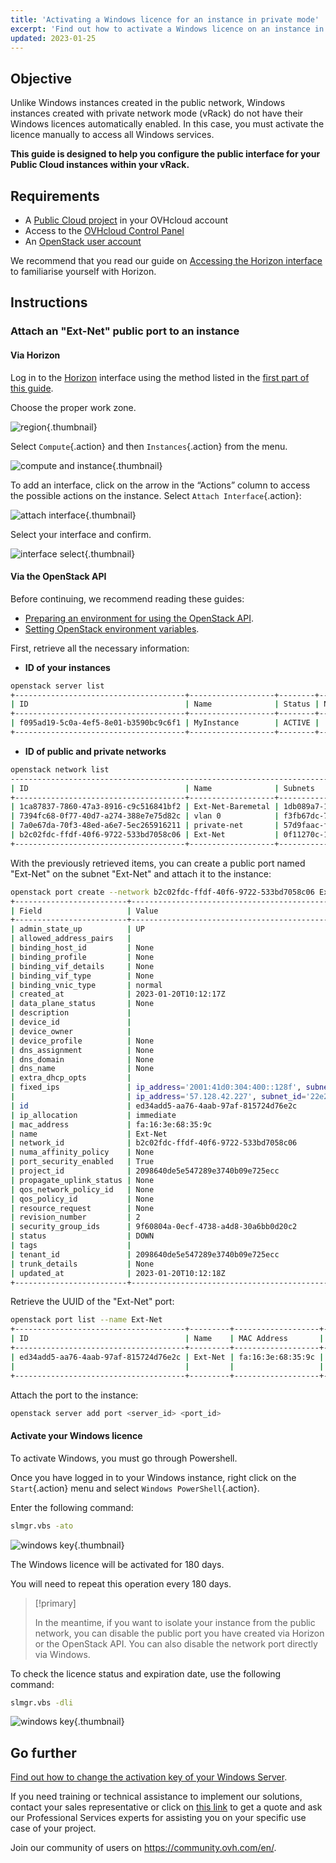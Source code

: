 ```yaml
---
title: 'Activating a Windows licence for an instance in private mode'
excerpt: 'Find out how to activate a Windows licence on an instance in private mode'
updated: 2023-01-25
---
```


## Objective

Unlike Windows instances created in the public network, Windows instances created with private network mode (vRack) do not have their Windows licences automatically enabled.
In this case, you must activate the licence manually to access all Windows services.

**This guide is designed to help you configure the public interface for your Public Cloud instances within your vRack.**

## Requirements

- A [Public Cloud project](/pages/public_cloud/compute/create_a_public_cloud_project) in your OVHcloud account
- Access to the [OVHcloud Control Panel](https://ca.ovh.com/auth/?action=gotomanager&from=https://www.ovh.com/sg/&ovhSubsidiary=sg)
- An [OpenStack user account](/pages/public_cloud/compute/create_and_delete_a_user)

We recommend that you read our guide on [Accessing the Horizon interface](/pages/public_cloud/compute/introducing_horizon) to familiarise yourself with Horizon.

## Instructions

### Attach an "Ext-Net" public port to an instance

#### Via Horizon 

Log in to the [Horizon](https://horizon.cloud.ovh.net/auth/login/) interface using the method listed in the [first part of this guide](/pages/public_cloud/public_cloud_network_services/getting-started-07-creating-vrack#horizon).

Choose the proper work zone.

![region](images/horizon1.png){.thumbnail}

Select `Compute`{.action} and then `Instances`{.action} from the menu.

![compute and instance](images/horizon2.png){.thumbnail}

To add an interface, click on the arrow in the “Actions” column to access the possible actions on the instance. Select `Attach Interface`{.action}:

![attach interface](images/horizon3.png){.thumbnail}

Select your interface and confirm.

![interface select](images/attachinterfacehorizon.png){.thumbnail}

#### Via the OpenStack API

Before continuing, we recommend reading these guides:

- [Preparing an environment for using the OpenStack API](/pages/public_cloud/compute/prepare_the_environment_for_using_the_openstack_api). 
- [Setting OpenStack environment variables](/pages/public_cloud/compute/loading_openstack_environment_variables).

First, retrieve all the necessary information:

- **ID of your instances**

```bash
openstack server list
+--------------------------------------+-------------------+--------+---------------------------------------------------------------------+----------------------------------------+----------+
| ID                                   | Name              | Status | Networks                                                            | Image                                  | Flavor   |
+--------------------------------------+-------------------+--------+---------------------------------------------------------------------+----------------------------------------+----------+
| f095ad19-5c0a-4ef5-8e01-b3590bc9c6f1 | MyInstance        | ACTIVE |                                                                     | Windows Server 2016 Standard (Desktop) | win-b2-7 |
+--------------------------------------+-------------------+--------+---------------------------------------------------------------------+----------------------------------------+----------+
```

- **ID of public and private networks**

```bash
openstack network list
-----------------------------------------------------------------------------------------+
| ID                                   | Name              | Subnets                                                                                                                                                                                                                                                                  |
+--------------------------------------+-------------------+--------------------------------------------------------------------------------------------------------------------------------------------------------------------------------------------------------------------------------------------------------------------------+
| 1ca87837-7860-47a3-8916-c9c516841bf2 | Ext-Net-Baremetal | 1db089a7-1bd9-449f-8e3b-4ea61e666320, 4a614403-b8aa-4291-bd59-0cb2c81c4deb                                                                                                                                                                                               |
| 7394fc68-0f77-40d7-a274-388e7e75d82c | vlan 0            | f3fb67dc-7419-49da-b26c-7f64c480eb63                                                                                                                                                                                                                                     |
| 7a0e67da-70f3-48ed-a6e7-5ec265916211 | private-net       | 57d9faac-f01c-43a2-8866-d9b1dd02cb9e, 5cb270a9-3795-4286-96fe-f3bfa3a328e5                                                                                                                                                                                               |
| b2c02fdc-ffdf-40f6-9722-533bd7058c06 | Ext-Net           | 0f11270c-1113-4d4f-98de-eba83445d962, 1a6c6b72-88e9-4e94-ac8b-61e6dbc4792c, 22e2d853-1b86-48f3-8596-9d12c7693dc7, 4aa6cac1-d5cd-4e25-b14b-7573aeabcab1, 7d6352a6-dbed-4628-a029-fcc3986ae7d6, 9f989c4b-c441-4678-b395-e082c300356e, b072b17b-ef1d-4881-98c7-e0d6a1c3dcea|
+--------------------------------------+-------------------+--------------------------------------------------------------------------------------------------------------------------------------------------------------------------------------------------------------------------------------------------------------------------+
```

With the previously retrieved items, you can create a public port named "Ext-Net" on the subnet "Ext-Net" and attach it to the instance:

```bash
openstack port create --network b2c02fdc-ffdf-40f6-9722-533bd7058c06 Ext-Net
+-------------------------+----------------------------------------------------------------------------------------+
| Field                   | Value                                                                                  |
+-------------------------+----------------------------------------------------------------------------------------+
| admin_state_up          | UP                                                                                     |
| allowed_address_pairs   |                                                                                        |
| binding_host_id         | None                                                                                   |
| binding_profile         | None                                                                                   |
| binding_vif_details     | None                                                                                   |
| binding_vif_type        | None                                                                                   |
| binding_vnic_type       | normal                                                                                 |
| created_at              | 2023-01-20T10:12:17Z                                                                   |
| data_plane_status       | None                                                                                   |
| description             |                                                                                        |
| device_id               |                                                                                        |
| device_owner            |                                                                                        |
| device_profile          | None                                                                                   |
| dns_assignment          | None                                                                                   |
| dns_domain              | None                                                                                   |
| dns_name                | None                                                                                   |
| extra_dhcp_opts         |                                                                                        |
| fixed_ips               | ip_address='2001:41d0:304:400::128f', subnet_id='4aa6cac1-d5cd-4e25-b14b-7573aeabcab1' |
|                         | ip_address='57.128.42.227', subnet_id='22e2d853-1b86-48f3-8596-9d12c7693dc7'           |
| id                      | ed34add5-aa76-4aab-97af-815724d76e2c                                                   |
| ip_allocation           | immediate                                                                              |
| mac_address             | fa:16:3e:68:35:9c                                                                      |
| name                    | Ext-Net                                                                                |
| network_id              | b2c02fdc-ffdf-40f6-9722-533bd7058c06                                                   |
| numa_affinity_policy    | None                                                                                   |
| port_security_enabled   | True                                                                                   |
| project_id              | 2098640de5e547289e3740b09e725ecc                                                       |
| propagate_uplink_status | None                                                                                   |
| qos_network_policy_id   | None                                                                                   |
| qos_policy_id           | None                                                                                   |
| resource_request        | None                                                                                   |
| revision_number         | 2                                                                                      |
| security_group_ids      | 9f60804a-0ecf-4738-a4d8-30a6bb0d20c2                                                   |
| status                  | DOWN                                                                                   |
| tags                    |                                                                                        |
| tenant_id               | 2098640de5e547289e3740b09e725ecc                                                       |
| trunk_details           | None                                                                                   |
| updated_at              | 2023-01-20T10:12:18Z                                                                   |
+-------------------------+----------------------------------------------------------------------------------------+
```

Retrieve the UUID of the "Ext-Net" port:

```bash
openstack port list --name Ext-Net
+--------------------------------------+---------+-------------------+---------------------------------------------------------------------------------------+--------+
| ID                                   | Name    | MAC Address       | Fixed IP Addresses                                                                    | Status |
+--------------------------------------+---------+-------------------+---------------------------------------------------------------------------------------+--------+
| ed34add5-aa76-4aab-97af-815724d76e2c | Ext-Net | fa:16:3e:68:35:9c | ip_address='2001:41d0:304:400::128f', subnet_id='4aa6cac1-d5cd-4e25-b14b-7573aeabcab1'| DOWN   |
|                                      |         |                   | ip_address='57.128.42.227', subnet_id='22e2d853-1b86-48f3-8596-9d12c7693dc7'          |        |
+--------------------------------------+---------+-------------------+---------------------------------------------------------------------------------------+--------+
```

Attach the port to the instance:

```bash
openstack server add port <server_id> <port_id>
```

#### Activate your Windows licence

To activate Windows, you must go through Powershell.

Once you have logged in to your Windows instance, right click on the `Start`{.action} menu and select `Windows PowerShell`{.action}.

Enter the following command:

```bash
slmgr.vbs -ato
```

![windows key](images/windowsactivation1.png){.thumbnail}

The Windows licence will be activated for 180 days.

You will need to repeat this operation every 180 days.

> [!primary]
>
> In the meantime, if you want to isolate your instance from the public network, you can disable the public port you have created via Horizon or the OpenStack API.
> You can also disable the network port directly via Windows.
>

To check the licence status and expiration date, use the following command:

```bash
slmgr.vbs -dli
```

![windows key](images/windowsactivation2.png){.thumbnail}

## Go further

[Find out how to change the activation key of your Windows Server](/pages/bare_metal_cloud/dedicated_servers/windows_key).

If you need training or technical assistance to implement our solutions, contact your sales representative or click on [this link](https://www.ovhcloud.com/en-sg/professional-services/) to get a quote and ask our Professional Services experts for assisting you on your specific use case of your project.

Join our community of users on <https://community.ovh.com/en/>.